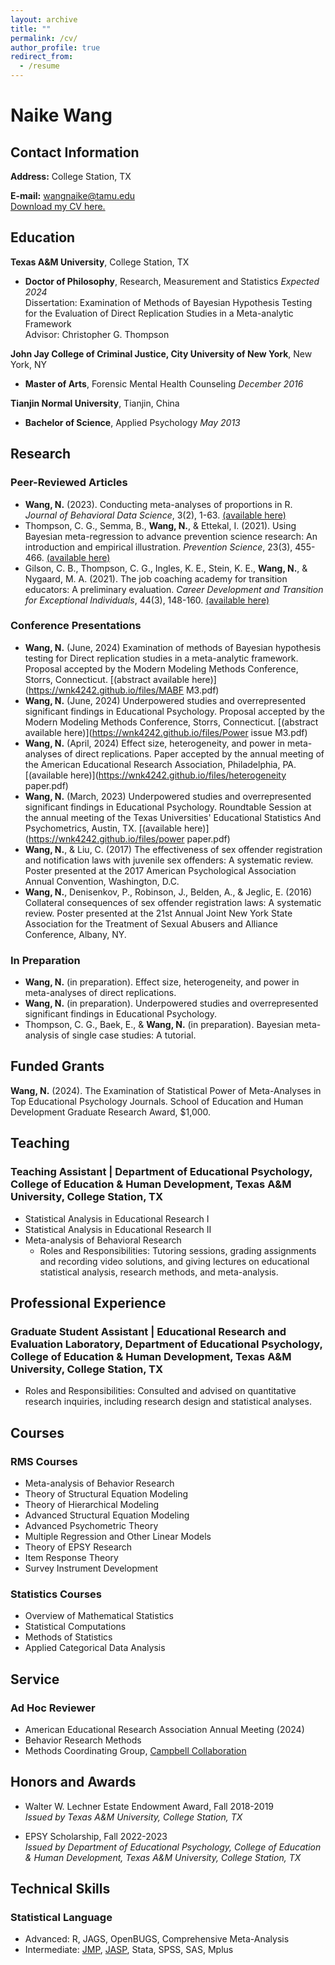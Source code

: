 ```yaml
---
layout: archive
title: ""
permalink: /cv/
author_profile: true
redirect_from:
  - /resume
---
```



# Naike Wang

## Contact Information

**Address:** College Station, TX

**E-mail:** [wangnaike@tamu.edu](mailto:wangnaike@tamu.edu)  
[Download my CV here.](https://wnk4242.github.io/files/CV_042024.pdf)

## Education

**Texas A&M University**, College Station, TX  
- **Doctor of Philosophy**, Research, Measurement and Statistics _Expected 2024_  
Dissertation: Examination of Methods of Bayesian Hypothesis Testing for the Evaluation of Direct Replication Studies in a Meta-analytic Framework  
Advisor: Christopher G. Thompson

**John Jay College of Criminal Justice, City University of New York**, New York, NY  
- **Master of Arts**, Forensic Mental Health Counseling _December 2016_

**Tianjin Normal University**, Tianjin, China  
- **Bachelor of Science**, Applied Psychology _May 2013_

## Research

### Peer-Reviewed Articles

- **Wang, N.** (2023). Conducting meta-analyses of proportions in R. _Journal of Behavioral Data Science_, 3(2), 1-63. [(available here)](https://www.researchgate.net/publication/375451196_Conducting_Meta-analyses_of_Proportions_in_R)
- Thompson, C. G., Semma, B., **Wang, N.**, & Ettekal, I. (2021). Using Bayesian meta-regression to advance prevention science research: An introduction and empirical illustration. _Prevention Science_, 23(3), 455-466. [(available here)](https://link.springer.com/article/10.1007/s11121-021-01330-8)
- Gilson, C. B., Thompson, C. G., Ingles, K. E., Stein, K. E., **Wang, N.**, & Nygaard, M. A. (2021). The job coaching academy for transition educators: A preliminary evaluation. _Career Development and Transition for Exceptional Individuals_, 44(3), 148-160. [(available here)](https://journals.sagepub.com/doi/abs/10.1177/2165143420958607)

### Conference Presentations
- **Wang, N.** (June, 2024) Examination of methods of Bayesian hypothesis testing for Direct replication studies in a meta-analytic framework. Proposal accepted by the Modern Modeling Methods Conference, Storrs, Connecticut. [(abstract available here)](https://wnk4242.github.io/files/MABF M3.pdf)
- **Wang, N.** (June, 2024) Underpowered studies and overrepresented significant findings in Educational Psychology. Proposal accepted by the Modern Modeling Methods Conference, Storrs, Connecticut. [(abstract available here)](https://wnk4242.github.io/files/Power issue M3.pdf)
- **Wang, N.** (April, 2024) Effect size, heterogeneity, and power in meta-analyses of direct replications. Paper accepted by the annual meeting of the American Educational Research Association, Philadelphia, PA. [(available here)](https://wnk4242.github.io/files/heterogeneity paper.pdf)
- **Wang, N.** (March, 2023) Underpowered studies and overrepresented significant findings in Educational Psychology. Roundtable Session at the annual meeting of the Texas Universities' Educational Statistics And Psychometrics, Austin, TX. [(available here)](https://wnk4242.github.io/files/power paper.pdf)
- **Wang, N.**, & Liu, C. (2017) The effectiveness of sex offender registration and notification laws with juvenile sex offenders: A systematic review. Poster presented at the 2017 American Psychological Association Annual Convention, Washington, D.C.
- **Wang, N.**, Denisenkov, P., Robinson, J., Belden, A., & Jeglic, E. (2016) Collateral consequences of sex offender registration laws: A systematic review. Poster presented at the 21st Annual Joint New York State Association for the Treatment of Sexual Abusers and Alliance Conference, Albany, NY.

### In Preparation

- **Wang, N.** (in preparation). Effect size, heterogeneity, and power in meta-analyses of direct replications.
- **Wang, N.** (in preparation). Underpowered studies and overrepresented significant findings in Educational Psychology.
- Thompson, C. G., Baek, E., & **Wang, N.** (in preparation). Bayesian meta-analysis of single case studies: A tutorial.

## Funded Grants
**Wang, N.** (2024). The Examination of Statistical Power of Meta-Analyses in Top Educational Psychology Journals. School of Education and Human Development Graduate Research Award, $1,000.

## Teaching

### Teaching Assistant | Department of Educational Psychology, College of Education & Human Development, Texas A&M University, College Station, TX  
- Statistical Analysis in Educational Research I  
- Statistical Analysis in Educational Research II  
- Meta-analysis of Behavioral Research
  * Roles and Responsibilities: Tutoring sessions, grading assignments and recording video solutions, and giving lectures on educational statistical analysis, research methods, and meta-analysis.

## Professional Experience

### Graduate Student Assistant | Educational Research and Evaluation Laboratory, Department of Educational Psychology, College of Education & Human Development, Texas A&M University, College Station, TX  
- Roles and Responsibilities: Consulted and advised on quantitative research inquiries, including research design and statistical analyses.

## Courses

### RMS Courses

- Meta-analysis of Behavior Research
- Theory of Structural Equation Modeling
- Theory of Hierarchical Modeling
- Advanced Structural Equation Modeling
- Advanced Psychometric Theory
- Multiple Regression and Other Linear Models
- Theory of EPSY Research
- Item Response Theory
- Survey Instrument Development 

### Statistics Courses

- Overview of Mathematical Statistics
- Statistical Computations
- Methods of Statistics
- Applied Categorical Data Analysis

## Service

### Ad Hoc Reviewer

- American Educational Research Association Annual Meeting (2024)
- Behavior Research Methods
- Methods Coordinating Group, [Campbell Collaboration](https://www.campbellcollaboration.org/)

## Honors and Awards

- Walter W. Lechner Estate Endowment Award, Fall 2018-2019  
  _Issued by Texas A&M University, College Station, TX_

- EPSY Scholarship, Fall 2022-2023  
  _Issued by Department of Educational Psychology, College of Education & Human Development, Texas A&M University, College Station, TX_

## Technical Skills

### Statistical Language

- Advanced: R, JAGS, OpenBUGS, Comprehensive Meta-Analysis
- Intermediate: [JMP](https://www.jmp.com/en_us/home.html), [JASP](https://jasp-stats.org/), Stata, SPSS, SAS, Mplus
